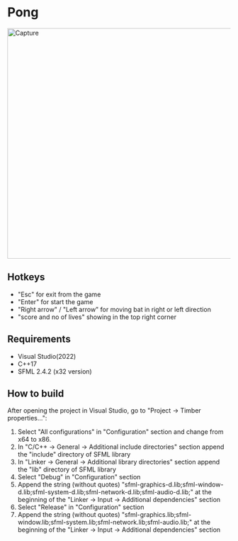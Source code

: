 # Pong
<img width="520" alt="Capture" src="https://user-images.githubusercontent.com/57986981/166132118-9d93de14-1e0a-4183-b7a8-31dbbbd72bac.PNG">

Hotkeys
--------
- "Esc" for exit from the game
- "Enter" for start the game
- "Right arrow" / "Left arrow" for moving bat in right or left direction
- "score and no of lives" showing in the top right corner

Requirements
------------
- Visual Studio(2022)
- C++17
- SFML 2.4.2 (x32 version)

How to build 
------------
After opening the project in Visual Studio, go to "Project -> Timber properties...":
1) Select "All configurations" in "Configuration" section and change from x64 to x86.
2) In "C/C++ -> General -> Additional include directories" section append the "include" directory of SFML library
3) In "Linker -> General -> Additional library directories" section append the "lib" directory of SFML library
4) Select "Debug" in "Configuration" section
5) Append the string (without quotes) "sfml-graphics-d.lib;sfml-window-d.lib;sfml-system-d.lib;sfml-network-d.lib;sfml-audio-d.lib;" at the beginning of the
"Linker -> Input -> Additional dependencies" section
6) Select "Release" in "Configuration" section
7) Append the string (without quotes) "sfml-graphics.lib;sfml-window.lib;sfml-system.lib;sfml-network.lib;sfml-audio.lib;" at the beginning of the
"Linker -> Input -> Additional dependencies" section
